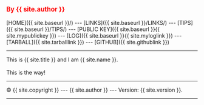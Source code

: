 ---
---
<span style="color:red; font-weight:bold; font-size:larger;">By {{ site.author }}</span>
<br><br>
[HOME]({{ site.baseurl }}/) ---
[LINKS]({{ site.baseurl }}/LINKS/) ---
[TIPS]({{ site.baseurl }}/TIPS/) ---
[PUBLIC KEY]({{ site.baseurl }}{{ site.mypublickey }}) ---
[LOG]({{ site.baseurl }}{{ site.myloglink }}) ---
[TARBALL]({{ site.tarballlink }}) ---
[GITHUB]({{ site.githublink }})
<br>
<hr>
This is {{ site.title }} and I am {{ site.name }}.
<br><br>
This is the way!
<br>
<hr>
&copy; {{ site.copyright }} --- {{ site.author }} --- Version: {{ site.version }}.
<hr>
<br>
